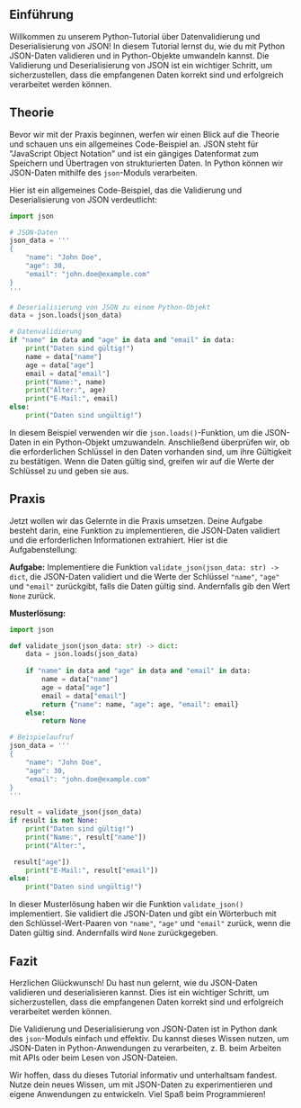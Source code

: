 
## Einführung

Willkommen zu unserem Python-Tutorial über Datenvalidierung und Deserialisierung von JSON! In diesem Tutorial lernst du, wie du mit Python JSON-Daten validieren und in Python-Objekte umwandeln kannst. Die Validierung und Deserialisierung von JSON ist ein wichtiger Schritt, um sicherzustellen, dass die empfangenen Daten korrekt sind und erfolgreich verarbeitet werden können.

## Theorie

Bevor wir mit der Praxis beginnen, werfen wir einen Blick auf die Theorie und schauen uns ein allgemeines Code-Beispiel an. JSON steht für "JavaScript Object Notation" und ist ein gängiges Datenformat zum Speichern und Übertragen von strukturierten Daten. In Python können wir JSON-Daten mithilfe des `json`-Moduls verarbeiten.

Hier ist ein allgemeines Code-Beispiel, das die Validierung und Deserialisierung von JSON verdeutlicht:

```python
import json

# JSON-Daten
json_data = '''
{
    "name": "John Doe",
    "age": 30,
    "email": "john.doe@example.com"
}
'''

# Deserialisierung von JSON zu einem Python-Objekt
data = json.loads(json_data)

# Datenvalidierung
if "name" in data and "age" in data and "email" in data:
    print("Daten sind gültig!")
    name = data["name"]
    age = data["age"]
    email = data["email"]
    print("Name:", name)
    print("Alter:", age)
    print("E-Mail:", email)
else:
    print("Daten sind ungültig!")
```

In diesem Beispiel verwenden wir die `json.loads()`-Funktion, um die JSON-Daten in ein Python-Objekt umzuwandeln. Anschließend überprüfen wir, ob die erforderlichen Schlüssel in den Daten vorhanden sind, um ihre Gültigkeit zu bestätigen. Wenn die Daten gültig sind, greifen wir auf die Werte der Schlüssel zu und geben sie aus.

## Praxis

Jetzt wollen wir das Gelernte in die Praxis umsetzen. Deine Aufgabe besteht darin, eine Funktion zu implementieren, die JSON-Daten validiert und die erforderlichen Informationen extrahiert. Hier ist die Aufgabenstellung:

**Aufgabe:** Implementiere die Funktion `validate_json(json_data: str) -> dict`, die JSON-Daten validiert und die Werte der Schlüssel `"name"`, `"age"` und `"email"` zurückgibt, falls die Daten gültig sind. Andernfalls gib den Wert `None` zurück.

**Musterlösung:**

```python
import json

def validate_json(json_data: str) -> dict:
    data = json.loads(json_data)
    
    if "name" in data and "age" in data and "email" in data:
        name = data["name"]
        age = data["age"]
        email = data["email"]
        return {"name": name, "age": age, "email": email}
    else:
        return None

# Beispielaufruf
json_data = '''
{
    "name": "John Doe",
    "age": 30,
    "email": "john.doe@example.com"
}
'''

result = validate_json(json_data)
if result is not None:
    print("Daten sind gültig!")
    print("Name:", result["name"])
    print("Alter:",

 result["age"])
    print("E-Mail:", result["email"])
else:
    print("Daten sind ungültig!")
```

In dieser Musterlösung haben wir die Funktion `validate_json()` implementiert. Sie validiert die JSON-Daten und gibt ein Wörterbuch mit den Schlüssel-Wert-Paaren von `"name"`, `"age"` und `"email"` zurück, wenn die Daten gültig sind. Andernfalls wird `None` zurückgegeben.

## Fazit

Herzlichen Glückwunsch! Du hast nun gelernt, wie du JSON-Daten validieren und deserialisieren kannst. Dies ist ein wichtiger Schritt, um sicherzustellen, dass die empfangenen Daten korrekt sind und erfolgreich verarbeitet werden können.

Die Validierung und Deserialisierung von JSON-Daten ist in Python dank des `json`-Moduls einfach und effektiv. Du kannst dieses Wissen nutzen, um JSON-Daten in Python-Anwendungen zu verarbeiten, z. B. beim Arbeiten mit APIs oder beim Lesen von JSON-Dateien.

Wir hoffen, dass du dieses Tutorial informativ und unterhaltsam fandest. Nutze dein neues Wissen, um mit JSON-Daten zu experimentieren und eigene Anwendungen zu entwickeln. Viel Spaß beim Programmieren!